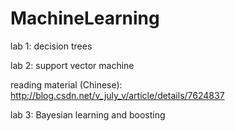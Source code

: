 # MachineLearning

lab 1: decision trees

lab 2: support vector machine 

reading material (Chinese): http://blog.csdn.net/v_july_v/article/details/7624837

lab 3: Bayesian learning and boosting
